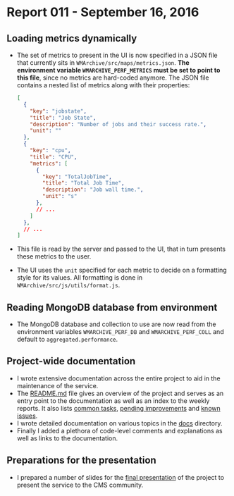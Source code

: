 # Report 011 - September 16, 2016

## Loading metrics dynamically

- The set of metrics to present in the UI is now specified in a JSON file that currently sits in `WMArchive/src/maps/metrics.json`. **The environment variable `WMARCHIVE_PERF_METRICS` must be set to point to this file**, since no metrics are hard-coded anymore. The JSON file contains a nested list of metrics along with their properties:

  ```json
  [
    {
      "key": "jobstate",
      "title": "Job State",
      "description": "Number of jobs and their success rate.",
      "unit": ""
    },
    {
      "key": "cpu",
      "title": "CPU",
      "metrics": [
        {
          "key": "TotalJobTime",
          "title": "Total Job Time",
          "description": "Job wall time.",
          "unit": "s"
        },
        // ...
      ]
    },
    // ...
  ]
  ```
- This file is read by the server and passed to the UI, that in turn presents these metrics to the user.
- The UI uses the `unit` specified for each metric to decide on a formatting style for its values. All formatting is done in `WMArchive/src/js/utils/format.js`.

## Reading MongoDB database from environment

- The MongoDB database and collection to use are now read from the environment variables `WMARCHIVE_PERF_DB` and `WMARCHIVE_PERF_COLL` and default to `aggregated.performance`.

## Project-wide documentation

- I wrote extensive documentation across the entire project to aid in the maintenance of the service.
- The [README.md](README.md) file gives an overview of the project and serves as an entry point to the documentation as well as an index to the weekly reports. It also lists [common tasks](README.md#common-tasks), [pending improvements](README.md#pending-improvements) and [known issues](README.md#known-issues).
- I wrote detailed documentation on various topics in the [docs](docs) directory.
- Finally I added a plethora of code-level comments and explanations as well as links to the documentation.

## Preparations for the presentation

- I prepared a number of slides for the [final presentation](presentation.pdf) of the project to present the service to the CMS community.
